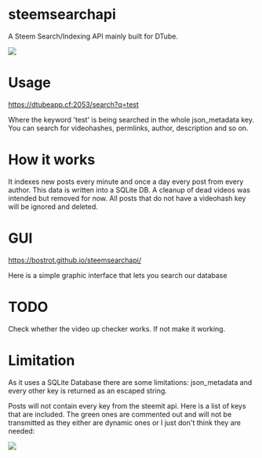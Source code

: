 # steemsearchapi
A Steem Search/Indexing API mainly built for DTube.

<img src="https://i.imgur.com/NnjDNRm.png"></img>

# Usage
https://dtubeapp.cf:2053/search?q=test

Where the keyword 'test' is being searched in the whole json_metadata key. You can search for videohashes, permlinks, author, description and so on.

# How it works
It indexes new posts every minute and once a day every post from every author. This data is written into a SQLite DB. A cleanup of dead videos was intended but removed for now. All posts that do not have a videohash key will be ignored and deleted.

# GUI
https://bostrot.github.io/steemsearchapi/

Here is a simple graphic interface that lets you search our database

# TODO
Check whether the video up checker works. If not make it working.

# Limitation
As it uses a SQLite Database there are some limitations: json_metadata and every other key is returned as an escaped string.

Posts will not contain every key from the steemit api. Here is a list of keys that are included. The green ones are commented out and will not be transmitted as they either are dynamic ones or I just don't think they are needed:

<img src="https://i.imgur.com/ninmk7t.png"></img>
